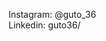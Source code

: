 Instagram: @guto_36 <br>
Linkedin: guto36/

<!---
pedroso36/pedroso36 is a ✨ special ✨ repository because its `README.md` (this file) appears on your GitHub profile.
You can click the Preview link to take a look at your changes.
--->
